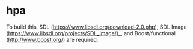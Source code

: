 # hpa

To build this, SDL (https://www.libsdl.org/download-2.0.php), SDL Image (https://www.libsdl.org/projects/SDL_image/)_, and Boost/functional (http://www.boost.org/) are required. 
